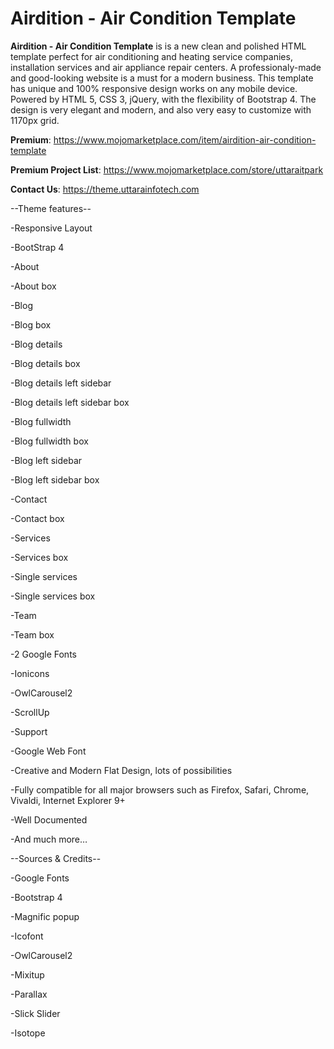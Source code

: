 # Airdition - Air Condition Template

**Airdition - Air Condition Template** is is a new clean and polished HTML template perfect for air conditioning and heating service companies, installation services and air appliance repair centers. A professionaly-made and good-looking website is a must for a modern business. This template has unique and 100% responsive design works on any mobile device. Powered by HTML 5, CSS 3, jQuery, with the flexibility of Bootstrap 4. The design is very elegant and modern, and also very easy to customize with 1170px grid.

**Premium**: https://www.mojomarketplace.com/item/airdition-air-condition-template

**Premium Project List**: https://www.mojomarketplace.com/store/uttaraitpark

**Contact Us**: https://theme.uttarainfotech.com

--Theme features--

-Responsive Layout

-BootStrap 4

-About

-About box

-Blog

-Blog box

-Blog details

-Blog details box

-Blog details left sidebar

-Blog details left sidebar box

-Blog fullwidth

-Blog fullwidth box

-Blog left sidebar

-Blog left sidebar box

-Contact

-Contact box

-Services

-Services box

-Single services

-Single services box

-Team

-Team box

-2 Google Fonts

-Ionicons

-OwlCarousel2

-ScrollUp

-Support

-Google Web Font

-Creative and Modern Flat Design, lots of possibilities

-Fully compatible for all major browsers such as Firefox, Safari, Chrome, Vivaldi, Internet Explorer 9+

-Well Documented

-And much more…

--Sources & Credits--

-Google Fonts

-Bootstrap 4

-Magnific popup

-Icofont

-OwlCarousel2

-Mixitup

-Parallax

-Slick Slider

-Isotope
